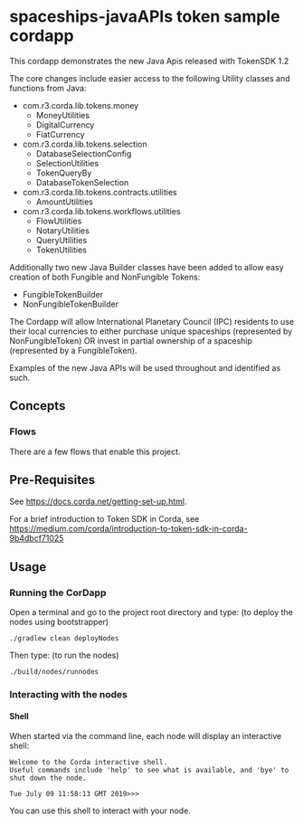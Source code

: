 # spaceships-javaAPIs token sample cordapp

This cordapp demonstrates the new Java Apis released with TokenSDK 1.2

The core changes include easier access to the following Utility classes and functions from Java:
- com.r3.corda.lib.tokens.money
  - MoneyUtilities
  - DigitalCurrency
  - FiatCurrency 
- com.r3.corda.lib.tokens.selection
  - DatabaseSelectionConfig
  - SelectionUtilities
  - TokenQueryBy
  - DatabaseTokenSelection
- com.r3.corda.lib.tokens.contracts.utilities
  - AmountUtilities
- com.r3.corda.lib.tokens.workflows.utilities
  - FlowUtilities
  - NotaryUtilities
  - QueryUtilities
  - TokenUtilities
  
Additionally two new Java Builder classes have been added to allow easy creation of both Fungible and NonFungible Tokens:
- FungibleTokenBuilder
- NonFungibleTokenBuilder

The Cordapp will allow International Planetary Council (IPC) residents to use their local currencies to either purchase unique spaceships (represented by NonFungibleToken) OR invest in partial ownership of a spaceship (represented by a FungibleToken). 

Examples of the new Java APIs will be used throughout and identified as such.



## Concepts


### Flows

There are a few flows that enable this project.


## Pre-Requisites

See https://docs.corda.net/getting-set-up.html.

For a brief introduction to Token SDK in Corda, see https://medium.com/corda/introduction-to-token-sdk-in-corda-9b4dbcf71025

## Usage

### Running the CorDapp

Open a terminal and go to the project root directory and type: (to deploy the nodes using bootstrapper)
```
./gradlew clean deployNodes
```
Then type: (to run the nodes)
```
./build/nodes/runnodes
```

### Interacting with the nodes

#### Shell

When started via the command line, each node will display an interactive shell:

    Welcome to the Corda interactive shell.
    Useful commands include 'help' to see what is available, and 'bye' to shut down the node.

    Tue July 09 11:58:13 GMT 2019>>>

You can use this shell to interact with your node.

